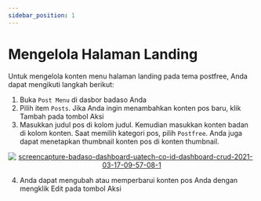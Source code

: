 ```yaml
---
sidebar_position: 1
---
```


# Mengelola Halaman Landing

Untuk mengelola konten menu halaman landing pada tema postfree, Anda dapat mengikuti langkah berikut:
1. Buka `Post Menu` di dasbor badaso Anda
2. Pilih item `Posts`. Jika Anda ingin menambahkan konten pos baru, klik Tambah pada tombol Aksi
3. Masukkan judul pos di kolom judul. Kemudian masukkan konten badan di kolom konten. Saat memilih kategori pos, pilih `Postfree`. Anda juga dapat menetapkan thumbnail konten pos di konten thumbnail.

<p align="center">
  <a href="https://badaso-docs.uatech.co.id/">
    <img src="http://localhost:3000/img/landing-page.png" alt="screencapture-badaso-dashboard-uatech-co-id-dashboard-crud-2021-03-17-09-57-08-1" />
  </a>
</p>

4. Anda dapat mengubah atau memperbarui konten pos Anda dengan mengklik Edit pada tombol Aksi
